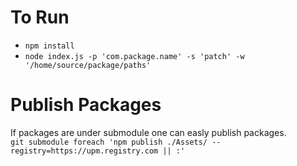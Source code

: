 # To Run
 - `npm install`
 - `node index.js -p 'com.package.name' -s 'patch' -w '/home/source/package/paths'`

# Publish Packages
If packages are under submodule one can easly publish packages.  
`git submodule foreach 'npm publish ./Assets/ --registry=https://upm.registry.com || :'`
